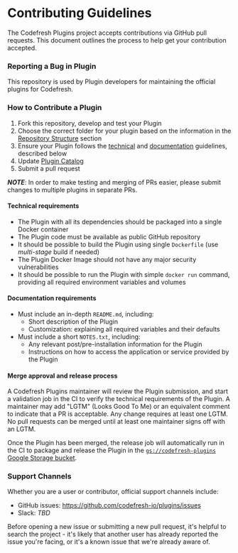 # Contributing Guidelines

The Codefresh Plugins project accepts contributions via GitHub pull requests. This document outlines the process to help get your contribution accepted.


### Reporting a Bug in Plugin

This repository is used by Plugin developers for maintaining the official plugins for Codefresh. 

### How to Contribute a Plugin

1. Fork this repository, develop and test your Plugin
2. Choose the correct folder for your plugin based on the information in the [Repository Structure](README.md#repository-structure) section
3. Ensure your Plugin follows the [technical](#technical-requirements) and [documentation](#documentation-requirements) guidelines, described below
4. Update [Plugin Catalog](CATALOG.md)
5. Submit a pull request

***NOTE***: In order to make testing and merging of PRs easier, please submit changes to multiple plugins in separate PRs.

#### Technical requirements

* The Plugin with all its dependencies should be packaged into a single Docker container
* The Plugin code must be available as public GitHub repository
* It should be possible to build the Plugin using single `Dockerfile` (use *multi-stage* build if needed)
* The Plugin Docker Image should not have any major security vulnerabilities
* It should be possible to run the Plugin with simple `docker run` command, providing all required environment variables and volumes

#### Documentation requirements

* Must include an in-depth `README.md`, including:
    * Short description of the Plugin
    * Customization: explaining all required variables and their defaults
* Must include a short `NOTES.txt`, including:
    * Any relevant post/pre-installation information for the Plugin
    * Instructions on how to access the application or service provided by the Plugin

#### Merge approval and release process

A Codefresh Plugins maintainer will review the Plugin submission, and start a validation job in the CI to verify the technical requirements of the Plugin. A maintainer may add "LGTM" (Looks Good To Me) or an equivalent comment to indicate that a PR is acceptable. Any change requires at least one LGTM. No pull requests can be merged until at least one maintainer signs off with an LGTM.

Once the Plugin has been merged, the release job will automatically run in the CI to package and release the Plugin in the [`gs://codefresh-plugins` Google Storage bucket](https://console.cloud.google.com/storage/browser/codefresh-plugins/).

### Support Channels

Whether you are a user or contributor, official support channels include:

- GitHub issues: https://github.com/codefresh-io/plugins/issues
- Slack: *TBD*

Before opening a new issue or submitting a new pull request, it's helpful to search the project - it's likely that another user has already reported the issue you're facing, or it's a known issue that we're already aware of.
